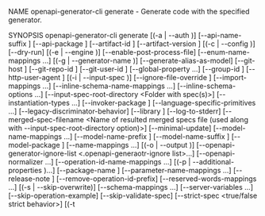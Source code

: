 NAME
        openapi-generator-cli generate - Generate code with the specified
        generator.

SYNOPSIS
        openapi-generator-cli generate
                [(-a <authorization> | --auth <authorization>)]
                [--api-name-suffix <api name suffix>] [--api-package <api package>]
                [--artifact-id <artifact id>] [--artifact-version <artifact version>]
                [(-c <configuration file> | --config <configuration file>)] [--dry-run]
                [(-e <templating engine> | --engine <templating engine>)]
                [--enable-post-process-file]
                [--enum-name-mappings <enum name mappings>...]
                [(-g <generator name> | --generator-name <generator name>)]
                [--generate-alias-as-model] [--git-host <git host>]
                [--git-repo-id <git repo id>] [--git-user-id <git user id>]
                [--global-property <global properties>...] [--group-id <group id>]
                [--http-user-agent <http user agent>]
                [(-i <spec file> | --input-spec <spec file>)]
                [--ignore-file-override <ignore file override location>]
                [--import-mappings <import mappings>...]
                [--inline-schema-name-mappings <inline schema name mappings>...]
                [--inline-schema-options <inline schema options>...]
                [--input-spec-root-directory <Folder with spec(s)>]
                [--instantiation-types <instantiation types>...]
                [--invoker-package <invoker package>]
                [--language-specific-primitives <language specific primitives>...]
                [--legacy-discriminator-behavior] [--library <library>]
                [--log-to-stderr] [--merged-spec-filename <Name of resulted merged specs file (used along with --input-spec-root-directory option)>]
                [--minimal-update] [--model-name-mappings <model name mappings>...]
                [--model-name-prefix <model name prefix>]
                [--model-name-suffix <model name suffix>]
                [--model-package <model package>]
                [--name-mappings <property name mappings>...]
                [(-o <output directory> | --output <output directory>)]
                [--openapi-generator-ignore-list <.openapi-generaotr-ignore list>...]
                [--openapi-normalizer <OpenAPI normalizer rules>...]
                [--operation-id-name-mappings <operation id name mappings>...] [(-p <additional properties> | --additional-properties <additional properties>)...]
                [--package-name <package name>]
                [--parameter-name-mappings <parameter name mappings>...]
                [--release-note <release note>] [--remove-operation-id-prefix]
                [--reserved-words-mappings <reserved word mappings>...]
                [(-s | --skip-overwrite)] [--schema-mappings <schema mappings>...]
                [--server-variables <server variables>...] [--skip-operation-example]
                [--skip-validate-spec] [--strict-spec <true/false strict behavior>]
                [(-t <template directory> | --template-dir <template directory>)]
                [--type-mappings <type mappings>...] [(-v | --verbose)]

OPTIONS
        -a <authorization>, --auth <authorization>
            adds authorization headers when fetching the OpenAPI definitions
            remotely. Pass in a URL-encoded string of name:header with a comma
            separating multiple values

        --api-name-suffix <api name suffix>
            Suffix that will be appended to all API names ('tags'). Default:
            Api. e.g. Pet => PetApi. Note: Only ruby, python, jaxrs generators
            support this feature at the moment.

        --api-package <api package>
            package for generated api classes

        --artifact-id <artifact id>
            artifactId in generated pom.xml. This also becomes part of the
            generated library's filename

        --artifact-version <artifact version>
            artifact version in generated pom.xml. This also becomes part of the
            generated library's filename. If not provided, uses the version from
            the OpenAPI specification file. If that's also not present, uses the
            default value of the artifactVersion option.

        -c <configuration file>, --config <configuration file>
            Path to configuration file. It can be JSON or YAML. If file is JSON,
            the content should have the format {"optionKey":"optionValue",
            "optionKey1":"optionValue1"...}. If file is YAML, the content should
            have the format optionKey: optionValue. Supported options can be
            different for each language. Run config-help -g {generator name}
            command for language-specific config options.

        --dry-run
            Try things out and report on potential changes (without actually
            making changes).

        -e <templating engine>, --engine <templating engine>
            templating engine: "mustache" (default) or "handlebars" (beta)

        --enable-post-process-file
            Enable post-processing file using environment variables.

        --enum-name-mappings <enum name mappings>
            specifies mappings between the enum name and the new name in the
            format of enum_name=AnotherName,enum_name2=OtherName2. You can also
            have multiple occurrences of this option.

        -g <generator name>, --generator-name <generator name>
            generator to use (see list command for list)

        --generate-alias-as-model
            Generate model implementation for aliases to map and array schemas.
            An 'alias' is an array, map, or list which is defined inline in a
            OpenAPI document and becomes a model in the generated code. A 'map'
            schema is an object that can have undeclared properties, i.e. the
            'additionalproperties' attribute is set on that object. An 'array'
            schema is a list of sub schemas in a OAS document

        --git-host <git host>
            Git host, e.g. gitlab.com.

        --git-repo-id <git repo id>
            Git repo ID, e.g. openapi-generator.

        --git-user-id <git user id>
            Git user ID, e.g. openapitools.

        --global-property <global properties>
            sets specified global properties (previously called 'system
            properties') in the format of name=value,name=value (or multiple
            options, each with name=value)

        --group-id <group id>
            groupId in generated pom.xml

        --http-user-agent <http user agent>
            HTTP user agent, e.g. codegen_csharp_api_client, default to
            'OpenAPI-Generator/{packageVersion}/{language}'

        -i <spec file>, --input-spec <spec file>
            location of the OpenAPI spec, as URL or file (required if not loaded
            via config using -c)

        --ignore-file-override <ignore file override location>
            Specifies an override location for the .openapi-generator-ignore
            file. Most useful on initial generation.

        --import-mappings <import mappings>
            specifies mappings between a given class and the import that should
            be used for that class in the format of type=import,type=import. You
            can also have multiple occurrences of this option.

        --inline-schema-name-mappings <inline schema name mappings>
            specifies mappings between the inline schema name and the new name
            in the format of inline_object_2=Cat,inline_object_5=Bird. You can
            also have multiple occurrences of this option.

        --inline-schema-options <inline schema options>
            specifies the options for handling inline schemas in the inline
            model resolver. Please refer to https://github.com/OpenAPITools/openapi-generator/blob/master/docs/customization.md
            for a list of options.

        --input-spec-root-directory <Folder with spec(s)>
            Local root folder with spec file(s)

        --instantiation-types <instantiation types>
            sets instantiation type mappings in the format of
            type=instantiatedType,type=instantiatedType.For example (in Java):
            array=ArrayList,map=HashMap. In other words array types will get
            instantiated as ArrayList in generated code. You can also have
            multiple occurrences of this option.

        --invoker-package <invoker package>
            root package for generated code

        --language-specific-primitives <language specific primitives>
            specifies additional language specific primitive types in the format
            of type1,type2,type3,type3. For example:
            String,boolean,Boolean,Double. You can also have multiple
            occurrences of this option.

        --legacy-discriminator-behavior
            Set to false for generators with better support for discriminators.
            (Python, Java, Go, PowerShell, C# have this enabled by default).

        --library <library>
            library template (sub-template)

        --log-to-stderr
            write all log messages (not just errors) to STDOUT. Useful for
            piping the JSON output of debug options (e.g. `--global-property
            debugOperations`) to an external parser directly while testing a
            generator.

        --merged-spec-filename <Name of resulted merged specs file (used along
        with --input-spec-root-directory option)>


        --minimal-update
            Only write output files that have changed.

        --model-name-mappings <model name mappings>
            specifies mappings between the model name and the new name in the
            format of model_name=AnotherName,model_name2=OtherName2. You can
            also have multiple occurrences of this option.

        --model-name-prefix <model name prefix>
            Prefix that will be prepended to all model names.

        --model-name-suffix <model name suffix>
            Suffix that will be appended to all model names.

        --model-package <model package>
            package for generated models

        --name-mappings <property name mappings>
            specifies mappings between the property name and the new name in the
            format of prop_name=PropName,prop_name2=PropName2. You can also have
            multiple occurrences of this option.

        -o <output directory>, --output <output directory>
            where to write the generated files (current dir by default)

        --openapi-generator-ignore-list <.openapi-generaotr-ignore list>
            specifies entries in the .openapi-generator-ignore file
            relative/path/to/file1,relative/path/to/file2. For example:
            README.md,pom.xml You can also have multiple occurrences of this
            option.

        --openapi-normalizer <OpenAPI normalizer rules>
            specifies the rules to be enabled in OpenAPI normalizer in the form
            of RULE_1=true,RULE_2=original. You can also have multiple
            occurrences of this option.

        --operation-id-name-mappings <operation id name mappings>
            specifies mappings between the operation id name and the new name in
            the format of
            operation_id_name=AnotherName,operation_id_name2=OtherName2. You can
            also have multiple occurrences of this option.

        -p <additional properties>, --additional-properties <additional
        properties>
            sets additional properties that can be referenced by the mustache
            templates in the format of name=value,name=value. You can also have
            multiple occurrences of this option.

        --package-name <package name>
            package for generated classes (where supported)

        --parameter-name-mappings <parameter name mappings>
            specifies mappings between the parameter name and the new name in
            the format of param_name=paramName,param_name2=paramName2. You can
            also have multiple occurrences of this option.

        --release-note <release note>
            Release note, default to 'Minor update'.

        --remove-operation-id-prefix
            Remove prefix of operationId, e.g. config_getId => getId

        --reserved-words-mappings <reserved word mappings>
            specifies how a reserved name should be escaped to. Otherwise, the
            default _<name> is used. For example id=identifier. You can also
            have multiple occurrences of this option.

        -s, --skip-overwrite
            specifies if the existing files should be overwritten during the
            generation.

        --schema-mappings <schema mappings>
            specifies mappings between the schema and the new name in the format
            of schema_a=Cat,schema_b=Bird. You can also have multiple
            occurrences of this option.

        --server-variables <server variables>
            sets server variables overrides for spec documents which support
            variable templating of servers.

        --skip-operation-example
            Skip examples defined in operations to avoid out of memory errors.

        --skip-validate-spec
            Skips the default behavior of validating an input specification.

        --strict-spec <true/false strict behavior>
            'MUST' and 'SHALL' wording in OpenAPI spec is strictly adhered to.
            e.g. when false, no fixes will be applied to documents which pass
            validation but don't follow the spec.

        -t <template directory>, --template-dir <template directory>
            folder containing the template files

        --type-mappings <type mappings>
            sets mappings between OpenAPI spec types and generated code types in
            the format of OpenAPIType=generatedType,OpenAPIType=generatedType.
            For example: array=List,map=Map,string=String. You can also have
            multiple occurrences of this option. To map a specified format, use
            type+format, e.g. string+password=EncryptedString will map `type:
            string, format: password` to `EncryptedString`.

        -v, --verbose
            verbose mode


